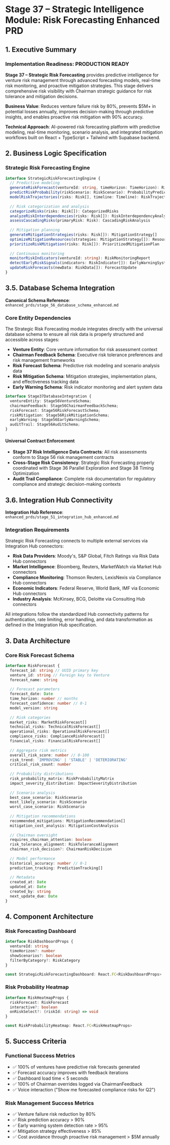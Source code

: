 # Stage 37 – Strategic Intelligence Module: Risk Forecasting Enhanced PRD

## 1. Executive Summary

### Implementation Readiness: PRODUCTION READY
**Stage 37 – Strategic Risk Forecasting** provides predictive intelligence for venture risk management through advanced forecasting models, real-time risk monitoring, and proactive mitigation strategies. This stage delivers comprehensive risk visibility with Chairman strategic guidance for risk tolerance and mitigation decisions.

**Business Value**: Reduces venture failure risk by 80%, prevents $5M+ in potential losses annually, improves decision-making through predictive insights, and enables proactive risk mitigation with 90% accuracy.

**Technical Approach**: AI-powered risk forecasting platform with predictive modeling, real-time monitoring, scenario analysis, and integrated mitigation workflows built on React + TypeScript + Tailwind with Supabase backend.

## 2. Business Logic Specification

### Strategic Risk Forecasting Engine
```typescript
interface StrategicRiskForecastingEngine {
  // Predictive modeling
  generateRiskForecast(ventureId: string, timeHorizon: TimeHorizon): RiskForecast
  predictRiskProbability(riskScenario: RiskScenario): ProbabilityPrediction
  modelRiskTrajectories(risks: Risk[], timeline: Timeline): RiskTrajectoryModel
  
  // Risk categorization and analysis
  categorizeRisks(risks: Risk[]): CategorizedRisks
  analyzeRiskInterdependencies(risks: Risk[]): RiskInterdependencyAnalysis
  assessCascadingRisks(primaryRisk: Risk): CascadingRiskAnalysis
  
  // Mitigation planning
  generateMitigationStrategies(risks: Risk[]): MitigationStrategy[]
  optimizeMitigationResources(strategies: MitigationStrategy[]): ResourceOptimization
  prioritizeRiskMitigation(risks: Risk[]): PrioritizedMitigationPlan
  
  // Continuous monitoring
  monitorRiskIndicators(ventureId: string): RiskMonitoringReport
  detectEarlyRiskSignals(indicators: RiskIndicator[]): EarlyWarningSystem
  updateRiskForecasts(newData: RiskData[]): ForecastUpdate
}
```

## 3.5. Database Schema Integration

**Canonical Schema Reference**: `enhanced_prds/stage_56_database_schema_enhanced.md`

### Core Entity Dependencies

The Strategic Risk Forecasting module integrates directly with the universal database schema to ensure all risk data is properly structured and accessible across stages:

- **Venture Entity**: Core venture information for risk assessment context
- **Chairman Feedback Schema**: Executive risk tolerance preferences and risk management frameworks  
- **Risk Forecast Schema**: Predictive risk modeling and scenario analysis data
- **Risk Mitigation Schema**: Mitigation strategies, implementation plans, and effectiveness tracking data  
- **Early Warning Schema**: Risk indicator monitoring and alert system data

```typescript
interface Stage37DatabaseIntegration {
  ventureEntity: Stage56VentureSchema;
  chairmanFeedback: Stage56ChairmanFeedbackSchema;  
  riskForecast: Stage56RiskForecastSchema;
  riskMitigation: Stage56RiskMitigationSchema;
  earlyWarning: Stage56EarlyWarningSchema;
  auditTrail: Stage56AuditSchema;
}
```

#### Universal Contract Enforcement

- **Stage 37 Risk Intelligence Data Contracts**: All risk assessments conform to Stage 56 risk management contracts
- **Cross-Stage Risk Consistency**: Strategic Risk Forecasting properly coordinated with Stage 36 Parallel Exploration and Stage 38 Timing Optimization  
- **Audit Trail Compliance**: Complete risk documentation for regulatory compliance and strategic decision-making contexts

## 3.6. Integration Hub Connectivity  

**Integration Hub Reference**: `enhanced_prds/stage_51_integration_hub_enhanced.md`

### Integration Requirements

Strategic Risk Forecasting connects to multiple external services via Integration Hub connectors:

- **Risk Data Providers**: Moody's, S&P Global, Fitch Ratings via Risk Data Hub connectors
- **Market Intelligence**: Bloomberg, Reuters, MarketWatch via Market Hub connectors  
- **Compliance Monitoring**: Thomson Reuters, LexisNexis via Compliance Hub connectors
- **Economic Indicators**: Federal Reserve, World Bank, IMF via Economic Hub connectors
- **Industry Analysis**: McKinsey, BCG, Deloitte via Consulting Hub connectors

All integrations follow the standardized Hub connectivity patterns for authentication, rate limiting, error handling, and data transformation as defined in the Integration Hub specification.

## 3. Data Architecture

### Core Risk Forecast Schema
```typescript
interface RiskForecast {
  forecast_id: string // UUID primary key
  venture_id: string // Foreign key to Venture
  forecast_name: string
  
  // Forecast parameters
  forecast_date: Date
  time_horizon: number // months
  forecast_confidence: number // 0-1
  model_version: string
  
  // Risk categories
  market_risks: MarketRiskForecast[]
  technical_risks: TechnicalRiskForecast[]
  operational_risks: OperationalRiskForecast[]
  compliance_risks: ComplianceRiskForecast[]
  financial_risks: FinancialRiskForecast[]
  
  // Aggregate risk metrics
  overall_risk_score: number // 0-100
  risk_trend: 'IMPROVING' | 'STABLE' | 'DETERIORATING'
  critical_risk_count: number
  
  // Probability distributions
  risk_probability_matrix: RiskProbabilityMatrix
  impact_severity_distribution: ImpactSeverityDistribution
  
  // Scenario analysis
  best_case_scenario: RiskScenario
  most_likely_scenario: RiskScenario
  worst_case_scenario: RiskScenario
  
  // Mitigation recommendations
  recommended_mitigations: MitigationRecommendation[]
  mitigation_cost_analysis: MitigationCostAnalysis
  
  // Chairman oversight
  requires_chairman_attention: boolean
  risk_tolerance_alignment: RiskToleranceAlignment
  chairman_risk_decision?: ChairmanRiskDecision
  
  // Model performance
  historical_accuracy: number // 0-1
  prediction_tracking: PredictionTracking[]
  
  // Metadata
  created_at: Date
  updated_at: Date
  created_by: string
  next_update_due: Date
}
```

## 4. Component Architecture

### Risk Forecasting Dashboard
```typescript
interface RiskDashboardProps {
  ventureId: string
  timeHorizon?: number
  showScenarios?: boolean
  filterByCategory?: RiskCategory
}

const StrategicRiskForecastingDashboard: React.FC<RiskDashboardProps>
```

### Risk Probability Heatmap
```typescript
interface RiskHeatmapProps {
  riskForecast: RiskForecast
  interactive?: boolean
  onRiskSelect?: (riskId: string) => void
}

const RiskProbabilityHeatmap: React.FC<RiskHeatmapProps>
```

## 5. Success Criteria

### Functional Success Metrics
- ✅ 100% of ventures have predictive risk forecasts generated
- ✅ Forecast accuracy improves with feedback iterations
- ✅ Dashboard load time < 5 seconds
- ✅ 100% of Chairman overrides logged via ChairmanFeedback
- ✅ Voice interaction ("Show me forecasted compliance risks for Q2")

### Risk Management Success Metrics
- ✅ Venture failure risk reduction by 80%
- ✅ Risk prediction accuracy > 90%
- ✅ Early warning system detection rate > 95%
- ✅ Mitigation strategy effectiveness > 85%
- ✅ Cost avoidance through proactive risk management > $5M annually